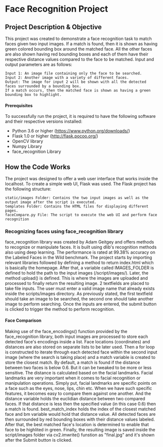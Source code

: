 # Face Recognition Project

## Project Description & Objective
This project was created to demonstrate a face recognition task to match faces given two input images. If a match is found, then it is shown as having green colored bounding box around the matched face. All the other faces are also shown having red bounding boxes and each of them have their respective distance values compared to the face to be matched. Input and output parameters are as follows:

```
Input 1: An image file containing only the face to be searched.
Input 2: Another image with a variety of different faces.
Output: The image for input 2 will be shown with all the detected faces surrounded by a bounding box. 
If a match occurs, then the matched face is shown as having a green bounding box to highlight.
```

#### Prerequisites
To successfully run the project, it is required to have the following software and their respective versions installed:
* Python 3.6 or higher (https://www.python.org/downloads/)
* Flask 1.0 or higher (http://flask.pocoo.org/)
* OpenCV library
* Numpy Library
* face_recognition Library


## How the Code Works
The project was designed to offer a web user interface that works inside the localhost. To create a simple web UI, Flask was used. The Flask project has the following structure:
```
static/images Folder: Contains the two input images as well as the output image after the script is executed.
templates Folder: Contains the HTML files for displaying different pages.
faceCompare.py File: The script to execute the web UI and perform face recognition
```
### Recognizing faces using face_recognition library
face_recognition library was created by Adam Geitgey and offers methods to recognize or manipulate faces. It is built using dlib's recognition methods also using deep learning. The performance is rated at 99.38% accuracy on the Labeled Faces in the Wild benchmark. The project starts by importing relevant libraries followed by defining a method to return index.html which is basically the homepage. After that, a variable called IMAGES_FOLDER is defined to hold the path to the input images (/script/images/). Later, the method upload() is defined. This is where the images are uploaded and processed to finally return the resulting image. 2 textfields are placed to take file inputs. The user must enter a valid image name that already exists inside the scripts/images directory. As previously stated, the first textfield should take an image to be searched, the second one should take another image to perform searching. Once the inputs are entered, the submit button is clicked to trigger the method to perform recognition.

#### Face Comparison
Making use of the face_encodings() function provided by the face_recognition library, both input images are processed to store each detected face's encodings inside a list. Face locations (coordinates) and distances are also stored on separate lists to be later used. Then a for loop is constructed to iterate through each detected face within the second input image (where the search is taking place) and a match variable is created to store the closest match. By default, a match is found if the distance between two faces is below 0.6. But it can be tweaked to be more or less sensitive. The distance is calculated based on the facial landmarks. Facial landmarks are very important when it comes to facial recognition or manipulation operations. Simply put, facial landmarks are specific points on a face such as the eyes, nose, lips, chin etc. When we have such specific features, it becomes easy to compare them against one another. And the distance variable holds the euclidian distance between two compared faces. If that distance is less then the specified value (in this case 0.6) then a match is found. best_match_index holds the index of the closest matched face and bm variable would hold that distance value. All detected faces are then surrounded by red bounding boxes with their distance values labeled. After that, the best matched face's location is determined to enable that face to be highlited in green. Finally, the resulting image is saved inside the script/images folder via cv2.imwrite() funstion as "final.jpg" and it's shown after the Submit button is clicked.

##

